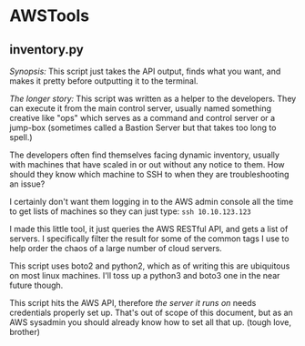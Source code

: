 # AWSTools

## inventory.py

*Synopsis:*
This script just takes the API output, finds what you want, and makes it pretty before outputting it to the terminal.

*The longer story:*
This script was written as a helper to the developers. They can execute it from the main control server, usually named something creative like "ops" which serves as a command and control server or a jump-box (sometimes called a Bastion Server but that takes too long to spell.)

The developers often find themselves facing dynamic inventory, usually with machines that have scaled in or out without any notice to them. How should they know which machine to SSH to when they are troubleshooting an issue?

I certainly don't want them logging in to the AWS admin console all the time to get lists of machines so they can just type:
`ssh 10.10.123.123`

I made this little tool, it just queries the AWS RESTful API, and gets a list of servers. I specifically filter the result for some of the common tags I use to help order the chaos of a large number of cloud servers.

This script uses boto2 and python2, which as of writing this are ubiquitous on most linux machines. I'll toss up a python3 and boto3 one in the near future though.

This script hits the AWS API, therefore *the server it runs on* needs credentials properly set up. That's out of scope of this document, but as an AWS sysadmin you should already know how to set all that up. (tough love, brother)

